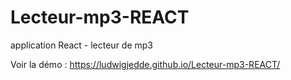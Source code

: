 # Lecteur-mp3-REACT
application React - lecteur de mp3

Voir la démo : https://ludwigjedde.github.io/Lecteur-mp3-REACT/
